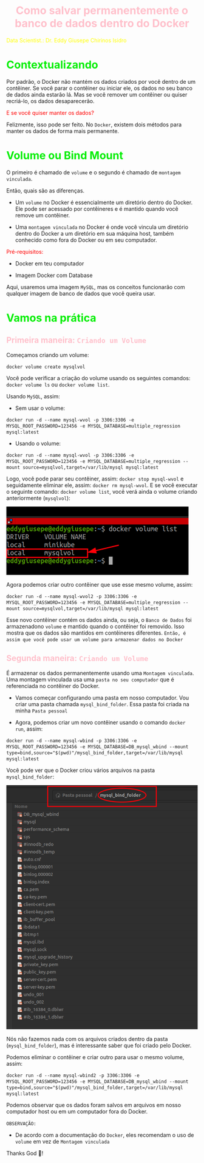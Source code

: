 <h1 align="center"><font color="pink">Como salvar permanentemente o banco de dados dentro do Docker</font></h1>


<font color="yellow">Data Scientist.: Dr. Eddy Giusepe Chirinos Isidro</font>


# <font color="gree">Contextualizando</font>
Por padrão, o Docker não mantém os dados criados por você dentro de um contêiner. Se você parar o contêiner ou iniciar ele, os dados no seu banco de dados ainda estarão lá. Mas se você remover um contêiner ou quiser recriá-lo, os dados desaparecerão.

<font color="red">E se você quiser manter os dados?</font> 

Felizmente, isso pode ser feito. No `Docker`, existem dois métodos para manter os dados de forma mais permanente.  

# <font color="gree">Volume ou Bind Mount</font>
O primeiro é chamado de `volume` e o segundo é chamado de `montagem vinculada`. 

Então, quais são as diferenças. 

* Um `volume` no Docker é essencialmente um diretório dentro do Docker. Ele pode ser acessado por contêineres e é mantido quando você remove um contêiner.

* Uma `montagem vinculada` no Docker é onde você vincula um diretório dentro do Docker a um diretório em sua máquina host, também conhecido como fora do Docker ou em seu computador.

<font color="red">Pré-requisitos:</font> 

* Docker em teu computador

* Imagem Docker com Database

Aqui, usaremos uma imagem `MySQL`, mas os conceitos funcionarão com qualquer imagem de banco de dados que você queira usar.

# <font color="gree">Vamos na prática</font>

## <font color="pink">Primeira maneira: `Criando um Volume`</font>

Começamos criando um volume:
```
docker volume create mysqlvol 
```
Você pode verificar a criação do volume usando os seguintes comandos: `docker volume ls` ou `docker volume list`.

Usando `MySQL`, assim:

* Sem usar o volume:
```
docker run -d --name mysql-wvol -p 3306:3306 -e MYSQL_ROOT_PASSWORD=123456 -e MYSQL_DATABASE=multiple_regression mysql:latest
```

* Usando o volume:
```
docker run -d --name mysql-wvol -p 3306:3306 -e MYSQL_ROOT_PASSWORD=123456 -e MYSQL_DATABASE=multiple_regression --mount source=mysqlvol,target=/var/lib/mysql mysql:latest
```

Logo, você pode parar seu contêiner, assim: `docker stop mysql-wvol` e seguidamente eliminar ele, assim: `docker rm mysql-wvol`. E se você executar o seguinte comando: `docker volume list`, você verá ainda o volume criando anteriormente (`mysqlvol`):

![alt text](image.png)


Agora podemos criar outro contêiner que use esse mesmo volume, assim:
```
docker run -d --name mysql-wvol2 -p 3306:3306 -e MYSQL_ROOT_PASSWORD=123456 -e MYSQL_DATABASE=multiple_regression --mount source=mysqlvol,target=/var/lib/mysql mysql:latest
```
Esse novo contêiner contém os dados ainda, ou seja, o `Banco de Dados` foi armazenadono `volume` e mantido quando o contêiner foi removido. Isso mostra que os dados são mantidos em contêineres diferentes. `Então, é assim que você pode usar um volume para armazenar dados no Docker`  


## <font color="pink">Segunda maneira: `Criando um Volume`</font>
É armazenar os dados permanentemente usando uma `Montagem vinculada`. Uma montagem vinculada usa uma `pasta no seu computador` que é referenciada no contêiner do Docker.

* Vamos começar configurando uma pasta em nosso computador. Vou criar uma pasta chamada `mysql_bind_folder`. Essa pasta foi criada na minha `Pasta pessoal`

* Agora, podemos criar um novo contêiner usando o comando `docker run`, assim:

```
docker run -d --name mysql-wbind -p 3306:3306 -e MYSQL_ROOT_PASSWORD=123456 -e MYSQL_DATABASE=DB_mysql_wbind --mount type=bind,source="$(pwd)"/mysql_bind_folder,target=/var/lib/mysql mysql:latest
```

Você pode ver que o Docker criou vários arquivos na pasta `mysql_bind_folder`:

![alt text](image-1.png)

Nós não fazemos nada com os arquivos criados dentro da pasta (`mysql_bind_folder`), mas é interessante saber que foi criado pelo Docker.

Podemos eliminar o contêiner e criar outro para usar o mesmo volume, assim:

```
docker run -d --name mysql-wbind2 -p 3306:3306 -e MYSQL_ROOT_PASSWORD=123456 -e MYSQL_DATABASE=DB_mysql_wbind --mount type=bind,source="$(pwd)"/mysql_bind_folder,target=/var/lib/mysql mysql:latest
```
Podemos observar que os dados foram salvos em arquivos em nosso computador host ou em um computador fora do Docker.


`OBSERVAÇÃO:`

* De acordo com a documentação do `Docker`, eles recomendam o uso de `volume` em vez de `Montagem vinculada` 













Thanks God 🤗!